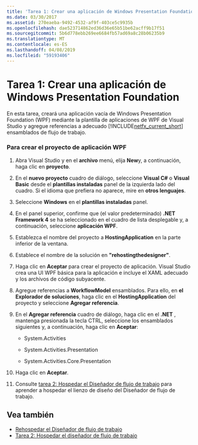 ```yaml
---
title: 'Tarea 1: Crear una aplicación de Windows Presentation Foundation'
ms.date: 03/30/2017
ms.assetid: 270eaeba-9492-4532-af9f-403ce5c9935b
ms.openlocfilehash: dae523714862ed36d36e65b51be62acff9b17f51
ms.sourcegitcommit: 5b6d778ebb269ee6684fb57ad69a8c28b06235b9
ms.translationtype: MT
ms.contentlocale: es-ES
ms.lasthandoff: 04/08/2019
ms.locfileid: "59193406"
---
```

# <a name="task-1-create-a-new-windows-presentation-foundation-application"></a>Tarea 1: Crear una aplicación de Windows Presentation Foundation
En esta tarea, creará una aplicación vacía de Windows Presentation Foundation (WPF) mediante la plantilla de aplicaciones de WPF de Visual Studio y agregue referencias a adecuado [!INCLUDE[netfx_current_short](../../../includes/netfx-current-short-md.md)] ensamblados de flujo de trabajo.  
  
### <a name="to-create-the-wpf-application-project"></a>Para crear el proyecto de aplicación WPF  
  
1.  Abra Visual Studio y en el **archivo** menú, elija **New**y, a continuación, haga clic en **proyecto**.  
  
2.  En el **nuevo proyecto** cuadro de diálogo, seleccione **Visual C#**  o **Visual Basic** desde el **plantillas instaladas** panel de la izquierda lado del cuadro. Si el idioma que prefiera no aparece, mire en **otros lenguajes**.  
  
3.  Seleccione **Windows** en el **plantillas instaladas** panel.  
  
4.  En el panel superior, confirme que (el valor predeterminado) **.NET Framework 4** se ha seleccionado en el cuadro de lista desplegable y, a continuación, seleccione **aplicación WPF**.  
  
5.  Establezca el nombre del proyecto a **HostingApplication** en la parte inferior de la ventana.  
  
6.  Establece el nombre de la solución en **"rehostingthedesigner"**.  
  
7.  Haga clic en **Aceptar** para crear el proyecto de aplicación. Visual Studio crea una UI WPF básica para la aplicación e incluye el XAML adecuado y los archivos de código subyacente.  
  
8.  Agregue referencias a **WorkflowModel** ensamblados. Para ello, en **el Explorador de soluciones**, haga clic en el **HostingApplication** del proyecto y seleccione **Agregar referencia**.  
  
9. En el **Agregar referencia** cuadro de diálogo, haga clic en el **.NET** , mantenga presionada la tecla CTRL, seleccione los ensamblados siguientes y, a continuación, haga clic en **Aceptar**:  
  
    -   System.Activities  
  
    -   System.Activities.Presentation  
  
    -   System.Activities.Core.Presentation  
  
10. Haga clic en **Aceptar**.  
  
11. Consulte [tarea 2: Hospedar el Diseñador de flujo de trabajo](task-2-host-the-workflow-designer.md) para aprender a hospedar el lienzo de diseño del Diseñador de flujo de trabajo.  
  
## <a name="see-also"></a>Vea también

- [Rehospedar el Diseñador de flujo de trabajo](rehosting-the-workflow-designer.md)
- [Tarea 2: Hospedar el diseñador de flujo de trabajo](task-2-host-the-workflow-designer.md)
